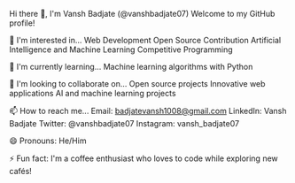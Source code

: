 Hi there 👋, I'm Vansh Badjate (@vanshbadjate07)
Welcome to my GitHub profile!

👀 I'm interested in...
    Web Development
    Open Source Contribution
    Artificial Intelligence and Machine Learning
    Competitive Programming
    
🌱 I'm currently learning...
    Machine learning algorithms with Python
    
💞️ I'm looking to collaborate on...
    Open source projects
    Innovative web applications
    AI and machine learning projects
    
📫 How to reach me...
    Email: badjatevansh1008@gmail.com
    LinkedIn: Vansh Badjate
    Twitter: @vanshbadjate07
    Instagram: vansh_badjate07

😄 Pronouns: He/Him

⚡ Fun fact:
    I'm a coffee enthusiast who loves to code while exploring new cafés!
